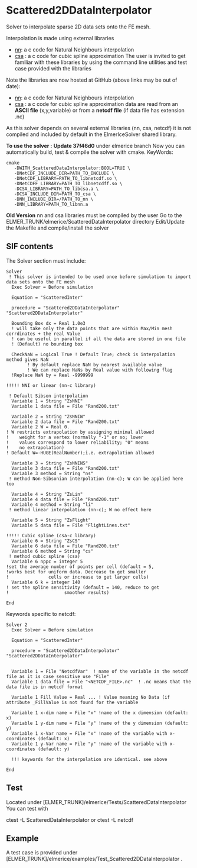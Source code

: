# Scattered2DDataInterpolator
Solver to interpolate sparse 2D data sets onto the FE mesh.

Interpolation is made using external libraries

- [nn](http://code.google.com/p/nn-c/): a c code for Natural Neighbours interpolation
- [csa](http://code.google.com/p/csa-c/) : a c code for cubic spline approximation
The user is invited to get familiar with these libraries by using the command line utilities and test case provided with the libraries

Note the libraries are now hosted at GitHub (above links may be out of date):

- [nn](https://github.com/sakov/nn-c): a c code for Natural Neighbours interpolation
- [csa](https://github.com/sakov/csa-c) : a c code for cubic spline approximation
data are read from an **ASCII file** (x,y,variable) or from a **netcdf file** (if data file has extension .nc)

As this solver depends on several external libraries (nn, csa, netcdf) it is not compiled and included by default in the ElmerIceSolver shared library.

**To use the solver :**
**Update 37f46d0** under elmerice branch
Now you can automatically build, test & compile the solver with cmake.
KeyWords:
```
cmake
   -DWITH_ScatteredDataInterpolator:BOOL=TRUE \
   -DNetCDF_INCLUDE_DIR=PATH_TO_INCLUDE \
   -DNetCDF_LIBRARY=PATH_TO_libnetcdf.so \
   -DNetCDFF_LIBRARY=PATH_TO_libnetcdff.so \
   -DCSA_LIBRARY=PATH_TO_libcsa.a \
   -DCSA_INCLUDE_DIR=PATH_TO_csa \
   -DNN_INCLUDE_DIR=/PATH_TO_nn \
   -DNN_LIBRARY=PATH_TO_libnn.a
```
**Old Version**
nn and csa libraries must be compiled by the user
Go to the ELMER_TRUNK/elmerice/ScatteredDataInterpolator directory
Edit/Update the Makefile and compile/install the solver

## SIF contents
The Solver section must include:

```
Solver 
 ! This solver is intended to be used once before simulation to import data sets onto the FE mesh  
  Exec Solver = Before simulation

  Equation = "ScatteredInter"

  procedure = "Scattered2DDataInterpolator" "Scattered2DDataInterpolator"
  
  Bounding Box dx = Real 1.0e3  
  ! will take only the data points that are within Max/Min mesh corrdinates + the real Value
  ! can be useful in parallel if all the data are stored in one file
  ! (Default) no bounding box
  
  CheckNaN = Logical True ! Default True; check is interpolation method gives NaN 
        ! By default replace NaN by nearest available value
        ! We can replace NaNs by Real value with following flag
  !Replace NaN by = Real -9999999 

!!!!! NNI or linear (nn-c library)

 ! Default Sibson interpolation
  Variable 1 = String "ZsNNI"
  Variable 1 data file = File "Rand200.txt"

  Variable 2 = String "ZsNNIW"
  Variable 2 data file = File "Rand200.txt"
  Variable 2 W = Real 0.
! W restricts extrapolation by assigning minimal allowed
!    weight for a vertex (normally "-1" or so; lower
!    values correspond to lower reliability; "0" means
!    no extrapolation)
! Default W=-HUGE(RealNumber);i.e. extrapolation allowed

  Variable 3 = String "ZsNNINS"
  Variable 3 data file = File "Rand200.txt"
  Variable 3 method = String "ns"
 ! method Non-Sibsonian interpolation (nn-c); W can be applied here too

  Variable 4 = String "ZsLin"
  Variable 4 data file = File "Rand200.txt"
  Variable 4 method = String "li"
 ! method linear interpolation (nn-c); W no effect here

  Variable 5 = String "ZsFlight"
  Variable 5 data file = File "FlightLines.txt"

!!!!! Cubic spline (csa-c library)
  Variable 6 = String "ZsCS"
  Variable 6 data file = File "Rand200.txt"
  Variable 6 method = String "cs"
 ! method cubic spline (csa)
  Variable 6 nppc = integer 5
!set the average number of points per cell (default = 5,
!works best for uniform data. Decrease to get smaller
!               cells or increase to get larger cells)
  Variable 6 k = integer 140
! set the spline sensitivity (default = 140, reduce to get
!                     smoother results)

End
```
Keywords specific to netcdf:

```
Solver 2
  Exec Solver = Before simulation

  Equation = "ScatteredInter"

  procedure = "Scattered2DDataInterpolator" "Scattered2DDataInterpolator"

  
  Variable 1 = File "NetcdfVar"  ! name of the variable in the netcdf file as it is case sensitive use "File"
  Variable 1 data file = File "<NETCDF_FILE>.nc"  ! .nc means that the data file is in netcdf format
  
  Variable 1 Fill Value = Real ... ! Value meaning No Data (if attribute _FillValue is not found for the variable
  
  Variable 1 x-dim name = File "x" !name of the x dimension (default: x)
  Variable 1 y-dim name = File "y" !name of the y dimension (default: y)
  Variable 1 x-Var name = File "x" !name of the variable with x-coordinates (default: x)
  Variable 1 y-Var name = File "y" !name of the variable with x-coordinates (default: y)
  
  !!! keywords for the interpolation are identical. see above
  
End
```

## Test
Located under [ELMER_TRUNK]/elmerice/Tests/ScatteredDataInterpolator
You can test with

ctest -L ScatteredDataInterpolator
or 
ctest -L netcdf

## Example
A test case is provided under
[ELMER_TRUNK]/elmerice/examples/Test_Scattered2DDataInterpolator .
